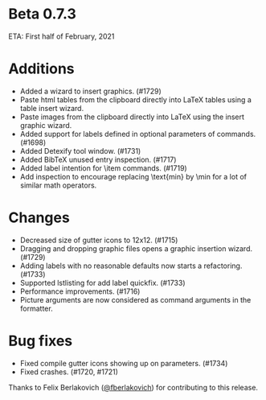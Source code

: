 # Beta 0.7.3

ETA: First half of February, 2021

# Additions
* Added a wizard to insert graphics. (#1729)
* Paste html tables from the clipboard directly into LaTeX tables using a table insert wizard.
* Paste images from the clipboard directly into LaTeX using the insert graphic wizard.
* Added support for labels defined in optional parameters of commands. (#1698)
* Added Detexify tool window. (#1731)
* Added BibTeX unused entry inspection. (#1717)
* Added label intention for \item commands. (#1719)
* Add inspection to encourage replacing \text{min} by \min for a lot of similar math operators.

# Changes
* Decreased size of gutter icons to 12x12. (#1715)
* Dragging and dropping graphic files opens a graphic insertion wizard. (#1729)
* Adding labels with no reasonable defaults now starts a refactoring. (#1733)
* Supported lstlisting for add label quickfix. (#1733)
* Performance improvements. (#1716)
* Picture arguments are now considered as command arguments in the formatter.

# Bug fixes
* Fixed compile gutter icons showing up on parameters. (#1734)
* Fixed crashes. (#1720, #1721)

Thanks to Felix Berlakovich ([@fberlakovich](https://github.com/fberlakovich)) for contributing to this release.
